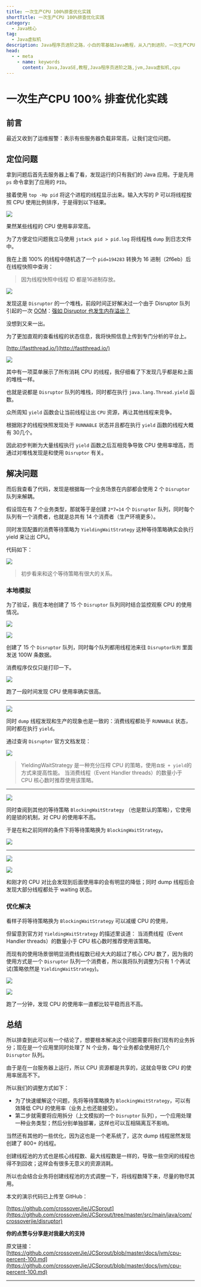 ```yaml
---
title: 一次生产CPU 100%排查优化实践
shortTitle: 一次生产CPU 100%排查优化实践
category:
  - Java核心
tag:
  - Java虚拟机
description: Java程序员进阶之路，小白的零基础Java教程，从入门到进阶，一次生产CPU 100% 排查优化实践
head:
  - - meta
    - name: keywords
      content: Java,JavaSE,教程,Java程序员进阶之路,jvm,Java虚拟机,cpu
---
```


# 一次生产CPU 100% 排查优化实践

## 前言

最近又收到了运维报警：表示有些服务器负载非常高，让我们定位问题。


## 定位问题

拿到问题后首先去服务器上看了看，发现运行的只有我们的 Java 应用。于是先用 `ps` 命令拿到了应用的 `PID`。

接着使用 `top -Hp pid` 将这个进程的线程显示出来。输入大写的 P 可以将线程按照 CPU 使用比例排序，于是得到以下结果。


![](https://cdn.tobebetterjavaer.com/tobebetterjavaer/images/jvm/cpu-percent-100-e9b35104-fce9-40ea-ae91-8bbb7fd8aa96.jpg)

果然某些线程的 CPU 使用率非常高。


为了方便定位问题我立马使用 `jstack pid > pid.log` 将线程栈 `dump` 到日志文件中。

我在上面 100% 的线程中随机选了一个 `pid=194283` 转换为 16 进制（2f6eb）后在线程快照中查询：

> 因为线程快照中线程 ID 都是16进制存放。


![](https://cdn.tobebetterjavaer.com/tobebetterjavaer/images/jvm/cpu-percent-100-f8b051d5-f28d-481e-a0b2-e97151797e3b.jpg)

发现这是 `Disruptor` 的一个堆栈，前段时间正好解决过一个由于 Disruptor 队列引起的一次 [OOM]()：[强如 Disruptor 也发生内存溢出？](https://crossoverjie.top/2018/08/29/java-senior/OOM-Disruptor/)

没想到又来一出。

为了更加直观的查看线程的状态信息，我将快照信息上传到专门分析的平台上。

[http://fastthread.io/](http://fastthread.io/)


![](https://cdn.tobebetterjavaer.com/tobebetterjavaer/images/jvm/cpu-percent-100-d6c9bc1c-9600-47f2-9ff1-d0c9bd8ef849.jpg)

其中有一项菜单展示了所有消耗 CPU 的线程，我仔细看了下发现几乎都是和上面的堆栈一样。

也就是说都是 `Disruptor` 队列的堆栈，同时都在执行 `java.lang.Thread.yield` 函数。

众所周知 `yield` 函数会让当前线程让出 `CPU` 资源，再让其他线程来竞争。

根据刚才的线程快照发现处于 `RUNNABLE` 状态并且都在执行 `yield` 函数的线程大概有 30几个。

因此初步判断为大量线程执行 `yield` 函数之后互相竞争导致 CPU 使用率增高，而通过对堆栈发现是和使用 `Disruptor` 有关。

## 解决问题

而后我查看了代码，发现是根据每一个业务场景在内部都会使用 2 个 `Disruptor` 队列来解耦。

假设现在有 7 个业务类型，那就等于是创建 `2*7=14` 个 `Disruptor` 队列，同时每个队列有一个消费者，也就是总共有 14 个消费者（生产环境更多）。

同时发现配置的消费等待策略为 `YieldingWaitStrategy` 这种等待策略确实会执行 yield 来让出 CPU。

代码如下：


![](https://cdn.tobebetterjavaer.com/tobebetterjavaer/images/jvm/cpu-percent-100-49840c0d-2c10-4bcb-80c6-1df7553ddb6c.jpg)

> 初步看来和这个等待策略有很大的关系。

### 本地模拟

为了验证，我在本地创建了 15 个 `Disruptor` 队列同时结合监控观察 CPU 的使用情况。


![](https://cdn.tobebetterjavaer.com/tobebetterjavaer/images/jvm/cpu-percent-100-7f3b2fa6-6505-4b67-9f42-0170a236832b.jpg)

![](https://cdn.tobebetterjavaer.com/tobebetterjavaer/images/jvm/cpu-percent-100-d597089d-54e0-49ef-a0f9-41798e84de48.jpg)

创建了 15 个 `Disruptor` 队列，同时每个队列都用线程池来往 `Disruptor队列` 里面发送 100W 条数据。

消费程序仅仅只是打印一下。


![](https://cdn.tobebetterjavaer.com/tobebetterjavaer/images/jvm/cpu-percent-100-97b88b4d-2d81-47ab-9beb-830ac122c282.jpg)

跑了一段时间发现 CPU 使用率确实很高。

---


![](https://cdn.tobebetterjavaer.com/tobebetterjavaer/images/jvm/cpu-percent-100-c0ee1da2-29af-4581-b0d8-97f6250401e7.jpg)

同时 `dump` 线程发现和生产的现象也是一致的：消费线程都处于 `RUNNABLE` 状态，同时都在执行 `yield`。

通过查询 `Disruptor` 官方文档发现：


![](https://cdn.tobebetterjavaer.com/tobebetterjavaer/images/jvm/cpu-percent-100-de904a90-8b59-4333-82f5-9ec94a6525a0.jpg)

> YieldingWaitStrategy 是一种充分压榨 CPU 的策略，使用`自旋 + yield`的方式来提高性能。
> 当消费线程（Event Handler threads）的数量小于 CPU 核心数时推荐使用该策略。

---


![](https://cdn.tobebetterjavaer.com/tobebetterjavaer/images/jvm/cpu-percent-100-3faf6f7e-0d2c-4cfe-8e3a-07e15601485d.jpg)

同时查阅到其他的等待策略 `BlockingWaitStrategy` （也是默认的策略），它使用的是锁的机制，对 CPU 的使用率不高。

于是在和之前同样的条件下将等待策略换为 `BlockingWaitStrategy`。


![](https://cdn.tobebetterjavaer.com/tobebetterjavaer/images/jvm/cpu-percent-100-12912ce3-a702-4bb2-a19b-816c22f7d43a.jpg)

---


![](https://cdn.tobebetterjavaer.com/tobebetterjavaer/images/jvm/cpu-percent-100-b4aad83e-af9d-48fc-bcd0-ad2a42588179.jpg)

![](https://cdn.tobebetterjavaer.com/tobebetterjavaer/images/jvm/cpu-percent-100-56dc1513-8f10-422f-bb2a-ae5dcfb8413f.jpg)

和刚才的 CPU 对比会发现到后面使用率的会有明显的降低；同时 dump 线程后会发现大部分线程都处于 waiting 状态。


### 优化解决

看样子将等待策略换为 `BlockingWaitStrategy` 可以减缓 CPU 的使用，

但留意到官方对 `YieldingWaitStrategy` 的描述里谈道：
当消费线程（Event Handler threads）的数量小于 CPU 核心数时推荐使用该策略。

而现有的使用场景很明显消费线程数已经大大的超过了核心 CPU 数了，因为我的使用方式是一个 `Disruptor` 队列一个消费者，所以我将队列调整为只有 1 个再试试(策略依然是 `YieldingWaitStrategy`)。


![](https://cdn.tobebetterjavaer.com/tobebetterjavaer/images/jvm/cpu-percent-100-b1cbc2c2-828a-46e8-ba14-86cd0fa660c6.jpg)


![](https://cdn.tobebetterjavaer.com/tobebetterjavaer/images/jvm/cpu-percent-100-f8fb7682-a61a-407d-923c-890a16bce109.jpg)

跑了一分钟，发现 CPU 的使用率一直都比较平稳而且不高。

## 总结

所以排查到此可以有一个结论了，想要根本解决这个问题需要将我们现有的业务拆分；现在是一个应用里同时处理了 N 个业务，每个业务都会使用好几个 `Disruptor` 队列。

由于是在一台服务器上运行，所以 CPU 资源都是共享的，这就会导致 CPU 的使用率居高不下。

所以我们的调整方式如下：

- 为了快速缓解这个问题，先将等待策略换为 `BlockingWaitStrategy`，可以有效降低 CPU 的使用率（业务上也还能接受）。
- 第二步就需要将应用拆分（上文模拟的一个 `Disruptor` 队列），一个应用处理一种业务类型；然后分别单独部署，这样也可以互相隔离互不影响。

当然还有其他的一些优化，因为这也是一个老系统了，这次 dump 线程居然发现创建了 800+ 的线程。

创建线程池的方式也是核心线程数、最大线程数是一样的，导致一些空闲的线程也得不到回收；这样会有很多无意义的资源消耗。

所以也会结合业务将创建线程池的方式调整一下，将线程数降下来，尽量的物尽其用。


本文的演示代码已上传至 GitHub：

[https://github.com/crossoverJie/JCSprout](https://github.com/crossoverJie/JCSprout/tree/master/src/main/java/com/crossoverjie/disruptor)

**你的点赞与分享是对我最大的支持**

原文链接：[https://github.com/crossoverJie/JCSprout/blob/master/docs/jvm/cpu-percent-100.md](https://github.com/crossoverJie/JCSprout/blob/master/docs/jvm/cpu-percent-100.md)

----

